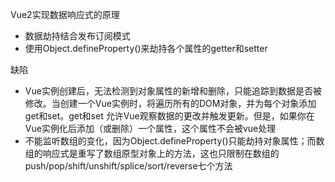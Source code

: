 Vue2实现数据响应式的原理

* 数据劫持结合发布订阅模式
* 使用Object.defineProperty()来劫持各个属性的getter和setter

缺陷

* Vue实例创建后，无法检测到对象属性的新增和删除，只能追踪到数据是否被修改。当创建一个Vue实例时，将遍历所有的DOM对象，并为每个对象添加get和set。get和set 允许Vue观察数据的更改并触发更新。但是，如果你在Vue实例化后添加（或删除）一个属性，这个属性不会被vue处理
* 不能监听数组的变化，因为Object.defineProperty()只能劫持对象属性；而数组的响应式是重写了数组原型对象上的方法，这也只限制在数组的push/pop/shift/unshift/splice/sort/reverse七个方法